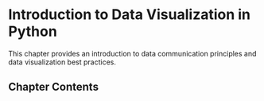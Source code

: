 # Introduction to Data Visualization in Python

This chapter provides an introduction to data communication principles and data visualization best practices.

## Chapter Contents

```{tableofcontents}
```

